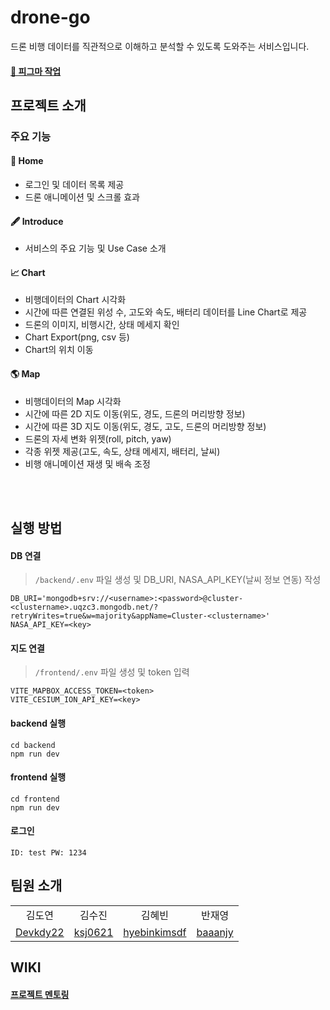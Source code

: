 # drone-go
드론 비행 데이터를 직관적으로 이해하고 분석할 수 있도록 도와주는 서비스입니다. 

#### [🎨 피그마 작업](https://www.figma.com/design/eyJ9BGiaD3NO9xKcYjLSLC/DroneGo?node-id=0-1&t=VSSbvUxYUdEaGgDN-1)

## 프로젝트 소개
### 주요 기능
#### 🏡 Home
- 로그인 및 데이터 목록 제공
- 드론 애니메이션 및 스크롤 효과
#### 🖋️ Introduce
- 서비스의 주요 기능 및 Use Case 소개
#### 📈 Chart
- 비행데이터의 Chart 시각화
- 시간에 따른 연결된 위성 수, 고도와 속도, 배터리 데이터를 Line Chart로 제공
- 드론의 이미지, 비행시간, 상태 메세지 확인
- Chart Export(png, csv 등)
- Chart의 위치 이동
#### 🌎 Map
- 비행데이터의 Map 시각화
- 시간에 따른 2D 지도 이동(위도, 경도, 드론의 머리방향 정보)
- 시간에 따른 3D 지도 이동(위도, 경도, 고도, 드론의 머리방향 정보)
- 드론의 자세 변화 위젯(roll, pitch, yaw)
- 각종 위젯 제공(고도, 속도, 상태 메세지, 배터리, 날씨)
- 비행 애니메이션 재생 및 배속 조정
<br/>
<br/>

## 실행 방법
#### DB 연결
>`/backend/.env` 파일 생성 및 DB_URI, NASA_API_KEY(날씨 정보 연동) 작성
```
DB_URI='mongodb+srv://<username>:<password>@cluster-<clustername>.uqzc3.mongodb.net/?retryWrites=true&w=majority&appName=Cluster-<clustername>'
NASA_API_KEY=<key>
```

#### 지도 연결
>`/frontend/.env` 파일 생성 및 token 입력
```
VITE_MAPBOX_ACCESS_TOKEN=<token>
VITE_CESIUM_ION_API_KEY=<key>
```

#### backend 실행
```
cd backend
npm run dev
```

#### frontend 실행
```
cd frontend
npm run dev
```

#### 로그인
```
ID: test PW: 1234
```

## 팀원 소개
<table>
  <tr align="center">
    <td>김도연</td>
    <td>김수진</td>
    <td>김혜빈</td>
    <td>반재영</td>
  </tr>
  <tr>
    <td><a href="https://github.com/Devkdy22">Devkdy22</a></td>
    <td><a href="https://github.com/ksj0621">ksj0621</a></td>
    <td><a href="https://github.com/hyebinkimsdf">hyebinkimsdf</a></td>
    <td><a href="https://github.com/baaanjy">baaanjy</a></td>
  </tr>
</table>

## WIKI
#### [프로젝트 멘토링](https://github.com/ormcamp-fe-3rd/drone-go/wiki/%EB%A9%98%ED%86%A0%EB%A7%81)
